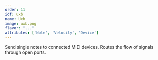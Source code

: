 ```yaml
---
order: 11
idf: uxb
name: Uxb
image: uxb.png
flavor: "..."
attributes: ['Note', 'Velocity', 'Device']
---
```

Send single notes to connected MIDI devices. Routes the flow of signals through open ports.